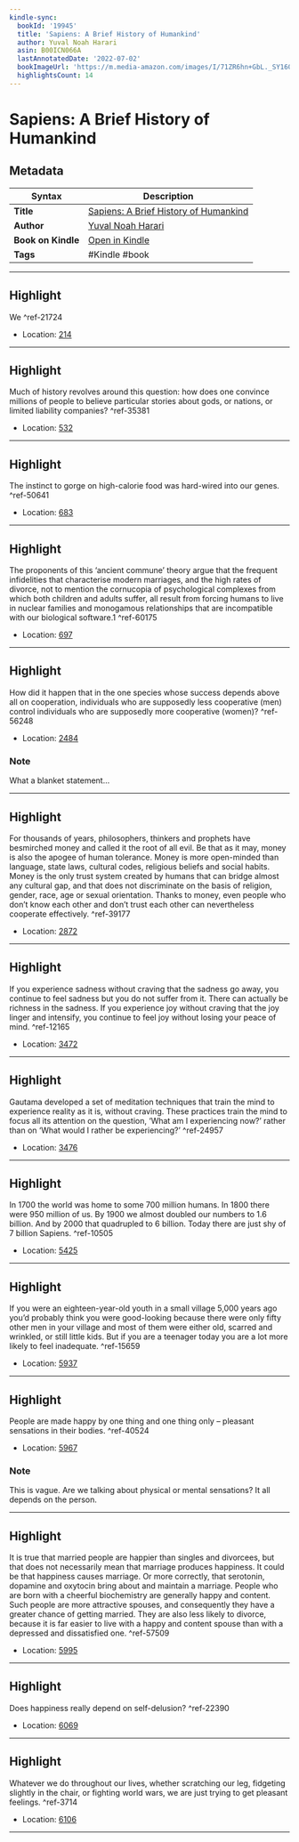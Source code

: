 ```yaml
---
kindle-sync:
  bookId: '19945'
  title: 'Sapiens: A Brief History of Humankind'
  author: Yuval Noah Harari
  asin: B00ICN066A
  lastAnnotatedDate: '2022-07-02'
  bookImageUrl: 'https://m.media-amazon.com/images/I/71ZR6hn+GbL._SY160.jpg'
  highlightsCount: 14
---
```

# Sapiens: A Brief History of Humankind

## Metadata

| Syntax | Description |
| ---------- | ---------- |
| **Title** | [Sapiens: A Brief History of Humankind](https://www.amazon.com/dp/B00ICN066A) |
| **Author** | [Yuval Noah Harari](https://www.amazon.comundefined) |
| **Book on Kindle** | <a href="kindle://book?action=open&asin=B00ICN066A" target="_blank">Open in Kindle</a> |
| **Tags** | #Kindle #book |

---

## Highlight

We ^ref-21724

- Location: [214](kindle://book?action=open&asin=B00ICN066A&location=214)

---
## Highlight

Much of history revolves around this question: how does one convince millions of people to believe particular stories about gods, or nations, or limited liability companies? ^ref-35381

- Location: [532](kindle://book?action=open&asin=B00ICN066A&location=532)

---
## Highlight

The instinct to gorge on high-calorie food was hard-wired into our genes. ^ref-50641

- Location: [683](kindle://book?action=open&asin=B00ICN066A&location=683)

---
## Highlight

The proponents of this ‘ancient commune’ theory argue that the frequent infidelities that characterise modern marriages, and the high rates of divorce, not to mention the cornucopia of psychological complexes from which both children and adults suffer, all result from forcing humans to live in nuclear families and monogamous relationships that are incompatible with our biological software.1 ^ref-60175

- Location: [697](kindle://book?action=open&asin=B00ICN066A&location=697)

---
## Highlight

How did it happen that in the one species whose success depends above all on cooperation, individuals who are supposedly less cooperative (men) control individuals who are supposedly more cooperative (women)? ^ref-56248

- Location: [2484](kindle://book?action=open&asin=B00ICN066A&location=2484)

### Note
What a blanket statement...

---
## Highlight

For thousands of years, philosophers, thinkers and prophets have besmirched money and called it the root of all evil. Be that as it may, money is also the apogee of human tolerance. Money is more open-minded than language, state laws, cultural codes, religious beliefs and social habits. Money is the only trust system created by humans that can bridge almost any cultural gap, and that does not discriminate on the basis of religion, gender, race, age or sexual orientation. Thanks to money, even people who don’t know each other and don’t trust each other can nevertheless cooperate effectively. ^ref-39177

- Location: [2872](kindle://book?action=open&asin=B00ICN066A&location=2872)

---
## Highlight

If you experience sadness without craving that the sadness go away, you continue to feel sadness but you do not suffer from it. There can actually be richness in the sadness. If you experience joy without craving that the joy linger and intensify, you continue to feel joy without losing your peace of mind. ^ref-12165

- Location: [3472](kindle://book?action=open&asin=B00ICN066A&location=3472)

---
## Highlight

Gautama developed a set of meditation techniques that train the mind to experience reality as it is, without craving. These practices train the mind to focus all its attention on the question, ‘What am I experiencing now?’ rather than on ‘What would I rather be experiencing?’ ^ref-24957

- Location: [3476](kindle://book?action=open&asin=B00ICN066A&location=3476)

---
## Highlight

In 1700 the world was home to some 700 million humans. In 1800 there were 950 million of us. By 1900 we almost doubled our numbers to 1.6 billion. And by 2000 that quadrupled to 6 billion. Today there are just shy of 7 billion Sapiens. ^ref-10505

- Location: [5425](kindle://book?action=open&asin=B00ICN066A&location=5425)

---
## Highlight

If you were an eighteen-year-old youth in a small village 5,000 years ago you’d probably think you were good-looking because there were only fifty other men in your village and most of them were either old, scarred and wrinkled, or still little kids. But if you are a teenager today you are a lot more likely to feel inadequate. ^ref-15659

- Location: [5937](kindle://book?action=open&asin=B00ICN066A&location=5937)

---
## Highlight

People are made happy by one thing and one thing only – pleasant sensations in their bodies. ^ref-40524

- Location: [5967](kindle://book?action=open&asin=B00ICN066A&location=5967)

### Note
This is vague. Are we talking about physical or mental sensations? It all depends on the person.

---
## Highlight

It is true that married people are happier than singles and divorcees, but that does not necessarily mean that marriage produces happiness. It could be that happiness causes marriage. Or more correctly, that serotonin, dopamine and oxytocin bring about and maintain a marriage. People who are born with a cheerful biochemistry are generally happy and content. Such people are more attractive spouses, and consequently they have a greater chance of getting married. They are also less likely to divorce, because it is far easier to live with a happy and content spouse than with a depressed and dissatisfied one. ^ref-57509

- Location: [5995](kindle://book?action=open&asin=B00ICN066A&location=5995)

---
## Highlight

Does happiness really depend on self-delusion? ^ref-22390

- Location: [6069](kindle://book?action=open&asin=B00ICN066A&location=6069)

---
## Highlight

Whatever we do throughout our lives, whether scratching our leg, fidgeting slightly in the chair, or fighting world wars, we are just trying to get pleasant feelings. ^ref-3714

- Location: [6106](kindle://book?action=open&asin=B00ICN066A&location=6106)

---
